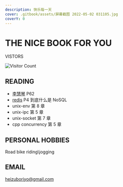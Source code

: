 ```yaml
---
description: 快乐每一天
cover: .gitbook/assets/屏幕截图 2022-05-02 031105.jpg
coverY: 0
---
```


# THE NICE BOOK FOR YOU

VISTORS

![Visitor Count](https://profile-counter.glitch.me/gaowanlu/count.svg)

## READING

- [李慧琴](https://www.bilibili.com/video/BV1yJ411S7r6?p=62&spm_id_from=pageDriver) P62
- [redis](https://www.bilibili.com/video/BV1S54y1R7SB?p=4&spm_id_from=pageDriver) P4 到底什么是 NoSQL
- unix-env 第 8 章
- unix-ipc 第 5 章
- unix-socket 第 7 章
- cpp concurrency 第 5 章

## PERSONAL HOBBIES

Road bike riding\jogging

## EMAIL

heizuboriyo@gmail.com
